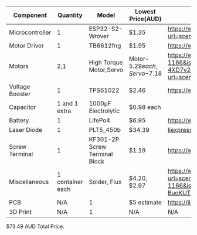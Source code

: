 |Component|Quantity|Model|Lowest Price(AUD)|Link|
|---|---|---|---|---|
Microcontroller | 1 | ESP32-S2-Wrover | $1.35 | https://www.aliexpress.com/item/1005007900661803.html?spm=a2g0o.productlist.main.14.1fe62ebbFWKVd9&aem_p4p_detail=2025061902523515773953545720720002303543&algo_pvid=73981131-903b-41fa-9879-2d12dc10e829&algo_exp_id=73981131-903b-41fa-9879-2d12dc10e829-13&pdp_ext_f=%7B%22order%22%3A%22210%22%2C%22eval%22%3A%221%22%7D&pdp_npi=4%40dis%21AUD%212.87%211.35%21%21%2113.20%216.20%21%40210313e917503267558414387eacba%2112000042772139409%21sea%21AU%210%21ABX&curPageLogUid=mC5pHAkcDbNw&utparam-url=scene%3Asearch%7Cquery_from%3A&search_p4p_id=2025061902523515773953545720720002303543_4 |
Motor Driver | 1 | TB6612fng | $1.95 | https://www.aliexpress.com/item/1005008002771488.html?spm=a2g0o.productlist.main.4.33f454cenePJtH&algo_pvid=625aba99-75a3-478b-968f-8cc1a0870e22&algo_exp_id=625aba99-75a3-478b-968f-8cc1a0870e22-3&pdp_ext_f=%7B%22order%22%3A%2249%22%2C%22eval%22%3A%221%22%7D&pdp_npi=4%40dis%21AUD%216.20%211.55%21%21%2128.49%217.11%21%402103247417503287669631410e29bc%2112000043226668895%21sea%21AU%210%21ABX&curPageLogUid=LFnC5ZRkZbvi&utparam-url=scene%3Asearch%7Cquery_from%3A |
Motors | 2,1 | High Torque Motor,Servo | Motor-$5.29 each, Servo-$7.18 | https://www.aliexpress.com/item/1005006348009587.html?src=google&pdp_npi=4%40dis!AUD!11.50!5.29!!!!!%40!12000044318945834!ppc!!!&src=google&albch=shopping&acnt=742-864-1166&isdl=y&slnk=&plac=&mtctp=&albbt=Google_7_shopping&aff_platform=google&aff_short_key=UneMJZVf&gclsrc=aw.ds&&albagn=888888&&ds_e_adid=&ds_e_matchtype=&ds_e_device=c&ds_e_network=x&ds_e_product_group_id=&ds_e_product_id=en1005006348009587&ds_e_product_merchant_id=5088863969&ds_e_product_country=AU&ds_e_product_language=en&ds_e_product_channel=online&ds_e_product_store_id=&ds_url_v=2&albcp=21819463808&albag=&isSmbAutoCall=false&needSmbHouyi=false&gad_source=1&gad_campaignid=21819486122&gbraid=0AAAAA99aYpdAJiUGHoUG-jH1ZxXnOLell&gclid=Cj0KCQjwsNnCBhDRARIsAEzia4AbzQ-4XD7v2aJVHoNmaZ_bY-TZ6NRS7Nqkl5jzjNdeqNCGu4DGbe8aAkqMEALw_wcB , https://www.aliexpress.com/item/1005007227442846.html?spm=a2g0o.productlist.main.1.66d4wodYwodYJd&algo_pvid=3441a987-807a-4190-9390-35364bc81d82&algo_exp_id=3441a987-807a-4190-9390-35364bc81d82-0&pdp_ext_f=%7B%22order%22%3A%2210%22%2C%22eval%22%3A%221%22%7D&pdp_npi=4%40dis%21AUD%2126.55%217.18%21%21%21121.64%2132.92%21%402101e9ec17505129867751221eefaa%2112000039900533595%21sea%21AU%210%21ABX&curPageLogUid=GAAh5b6N1ehX&utparam-url=scene%3Asearch%7Cquery_from%3A |
Voltage Booster | 1 | TPS61022 | $2.46 | https://www.aliexpress.com/item/1005006864295318.html?spm=a2g0o.productlist.main.2.7d801025KFSPM6&algo_pvid=543f50d8-b03e-4515-a674-a069b6c09d0d&algo_exp_id=543f50d8-b03e-4515-a674-a069b6c09d0d-1&pdp_ext_f=%7B%22order%22%3A%224%22%2C%22eval%22%3A%221%22%7D&pdp_npi=4%40dis%21AUD%2111.26%215.63%21%21%217.20%213.60%21%40210318ec17503293928191806efee3%2112000038554300186%21sea%21AU%210%21ABX&curPageLogUid=NW6YYhzxj6BK&utparam-url=scene%3Asearch%7Cquery_from%3A |
Capacitor | 1 and 1 extra | 1000µF Electrolytic | $0.98 each |  |
Battery | 1  | LifePo4 | $6.95 | https://www.jaycar.com.au/18650-lifepo4-battery-1600mah-3-2v/p/SB2307?srsltid=AfmBOoqVdhN8Qv9L46dRv-j4jED5MdDQkAqupeCelcZ1CtPGSKZh6Hi5law&gStoreCode=940 |
Laser Diode | 1 | PLT5_450b | $34.39 | [ liexpress.com/item/1005009232879782.html?spm=a2g0o.productlist.main.2.23ff124aqeXmFN&algo_pvid=ab4a5c73-e2d5-4d02-9265-9ca6acd65dc5&algo_exp_id=ab4a5c73-e2d5-4d02-9265-9ca6acd65dc5-1&pdp_ext_f=%7B"order"%3A"-1"%2C"eval"%3A"1"%7D&pdp_npi=4%40dis%21AUD%2139.99%2134.39%21%21%2125.56%2121.98%21%4021030ea417](https://www.aliexpress.com/item/1005009232879782.html?spm=a2g0o.productlist.main.2.23ff124aqeXmFN&algo_pvid=ab4a5c73-e2d5-4d02-9265-9ca6acd65dc5&algo_exp_id=ab4a5c73-e2d5-4d02-9265-9ca6acd65dc5-1&pdp_ext_f=%7B%22order%22%3A%22-1%22%2C%22eval%22%3A%221%22%7D&pdp_npi=4%40dis%21AUD%2139.99%2134.39%21%21%2125.56%2121.98%21%4021030ea417) |
Screw Terminal | 1 | KF301-2P Screw Terminal Block | $1.19 | https://www.digikey.com.au/en/products/detail/te-connectivity-amp-connectors/282837-2/2187973?gad_source=1&gad_campaignid=22234799474&gbraid=0AAAAADrbLlicCmHDTPBGrXDxUCSe_PSLg&gclid=Cj0KCQjwsNnCBhDRARIsAEzia4A7vk-Ux9JgYd1CBHIj_cqjtMS_jS2kXpB4vP99kDqSY6Bo1n79fvUaAhjdEALw_wcB&gclsrc=aw.ds |
Miscellaneous | 1 container each | Solder, Flux | $4.20, $2.97 | https://www.aliexpress.com/item/1005008563576114.html?spm=a2g0o.productlist.main.2.799216c68lBau9&aem_p4p_detail=202506210624215638537847369210004131818&algo_pvid=c7099287-bd22-4e26-b4b9-f0251b1c29d8&algo_exp_id=c7099287-bd22-4e26-b4b9-f0251b1c29d8-1&pdp_ext_f=%7B%22order%22%3A%221734%22%2C%22eval%22%3A%221%22%7D&pdp_npi=4%40dis%21AUD%215.41%214.20%21%21%2124.78%2119.23%21%402103246617505122613068117ef0fd%2112000045733462557%21sea%21AU%210%21ABX&curPageLogUid=tLj4fhBvx4Wz&utparam-url=scene%3Asearch%7Cquery_from%3A&search_p4p_id=202506210624215638537847369210004131818_1 , https://www.aliexpress.com/item/1005008290037356.html?src=google&pdp_npi=4%40dis!AUD!9.34!3.75!!!!!%40!12000047113408317!ppc!!!&src=google&albch=shopping&acnt=742-864-1166&isdl=y&slnk=&plac=&mtctp=&albbt=Google_7_shopping&aff_platform=google&aff_short_key=UneMJZVf&gclsrc=aw.ds&&albagn=888888&&ds_e_adid=&ds_e_matchtype=&ds_e_device=c&ds_e_network=x&ds_e_product_group_id=&ds_e_product_id=en1005008290037356&ds_e_product_merchant_id=732759486&ds_e_product_country=AU&ds_e_product_language=en&ds_e_product_channel=online&ds_e_product_store_id=&ds_url_v=2&albcp=21819463808&albag=&isSmbAutoCall=false&needSmbHouyi=false&gad_source=4&gad_campaignid=21819486122&gbraid=0AAAAA99aYpfckFMqf5_cvHJV_jmPgPpRE&gclid=Cj0KCQjwsNnCBhDRARIsAEzia4CIeIbGIR-BuoKUT35rtiJ3QUo5aMVPKYuZAnfGM_f9lBxbTHy-eyIaAqoqEALw_wcB |
PCB | N/A | 1 | $5 estimate | https://jlcpcb.com/?from=VGRB&utm_source=google&utm_medium=cpc&utm_campaign=13868823541&utm_content=686037272631&utm_term=b_jlcpcb&adgroupid=124228404946&utm_network=g_&gad_source=1&gad_campaignid=13868823541&gbraid=0AAAAACm70I-NrqM8ccR81Ndn70w16DHIj&gclid=Cj0KCQjwsNnCBhDRARIsAEzia4BVx_S_vQnBeW784humULXYmtKzC3aRhBu4ZKjitqejWK5RKLcR1UgaAnm9EALw_wcB |
3D Print | N/A | 1 | N/A | N/A |

$73.49 AUD Total Price.

